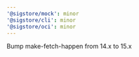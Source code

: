 ```yaml
---
'@sigstore/mock': minor
'@sigstore/cli': minor
'@sigstore/oci': minor
---
```


Bump make-fetch-happen from 14.x to 15.x

